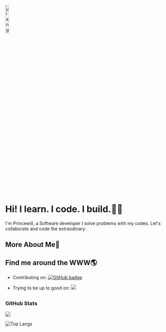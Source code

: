 <p align="left"><img width=15%" src="https://github.com/alansmathew/alansmathew/raw/master/lang.gif" alt="lang image here" /></p>

# Hi! I learn. I code. I build.:man_technologist:


I'm Princewill, a Software developer I solve problems with my codes. Let's collaborate and code the extraodinary .


## More About Me:woman:




## Find me around the WWW🌎

<p align="center">
  
  
- Contributing on: <a href="https://github.com/Kanemwills?tab=followers">
    <img src="https://img.shields.io/github/followers/Kanemwills?tab=followers?label=blue&logo=github&style=for-the-badge" alt="GitHub badge" />
  </a>


- Trying to be up to good on: <a href="http://twitter.com/Kanemwills">
    <img src="https://img.shields.io/twitter/follow/Kanemwills?label=Twitter&logo=twitter&style=for-the-badge" />
  </a>


</p>




## <h3 align="left">GitHub Stats</h3>

<a href="">
  <img align="centre" src="https://github-readme-stats.vercel.app/api?username=Kanemwills&count_private=true&include_all_commits=true&show_icons=true&title_color=007bff&text_color=e7e7e7&icon_color=007bff&bg_color=171c28" />
<a />
  
![Top Langs](https://github-readme-stats.vercel.app/api/top-langs/?username=Kanemwills&layout=compact&title_color=007bff&text_color=e7e7e7&icon_color=007bff&bg_color=171c28)
  



